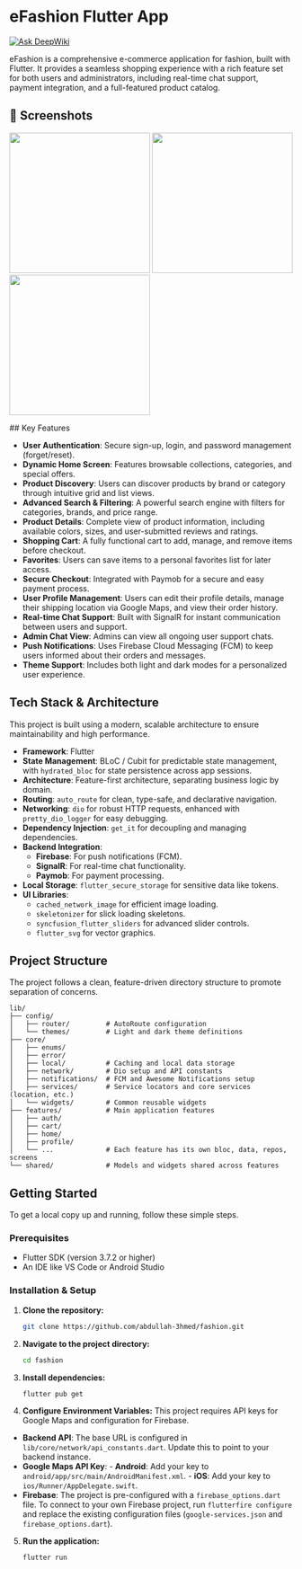 # eFashion Flutter App
[![Ask DeepWiki](https://devin.ai/assets/askdeepwiki.png)](https://deepwiki.com/Abdullah-3hmed/fashion)

eFashion is a comprehensive e-commerce application for fashion, built with Flutter. It provides a seamless shopping experience with a rich feature set for both users and administrators, including real-time chat support, payment integration, and a full-featured product catalog.



## 📸 Screenshots

<p float="left">
  <img src="https://i.postimg.cc/mkZb5Q00/2025-09-05-185016.png" width="250"/>
  <img src="https://i.postimg.cc/P5vd9fRr/2025-09-05-185128.png" width="250"/>
  <img src="https://i.postimg.cc/mZ04MWrv/2025-09-05-185359.png" width="250"/>
</p>
## Key Features

- **User Authentication**: Secure sign-up, login, and password management (forget/reset).
- **Dynamic Home Screen**: Features browsable collections, categories, and special offers.
- **Product Discovery**: Users can discover products by brand or category through intuitive grid and list views.
- **Advanced Search & Filtering**: A powerful search engine with filters for categories, brands, and price range.
- **Product Details**: Complete view of product information, including available colors, sizes, and user-submitted reviews and ratings.
- **Shopping Cart**: A fully functional cart to add, manage, and remove items before checkout.
- **Favorites**: Users can save items to a personal favorites list for later access.
- **Secure Checkout**: Integrated with Paymob for a secure and easy payment process.
- **User Profile Management**: Users can edit their profile details, manage their shipping location via Google Maps, and view their order history.
- **Real-time Chat Support**: Built with SignalR for instant communication between users and support.
- **Admin Chat View**: Admins can view all ongoing user support chats.
- **Push Notifications**: Uses Firebase Cloud Messaging (FCM) to keep users informed about their orders and messages.
- **Theme Support**: Includes both light and dark modes for a personalized user experience.

## Tech Stack & Architecture

This project is built using a modern, scalable architecture to ensure maintainability and high performance.

- **Framework**: Flutter
- **State Management**: BLoC / Cubit for predictable state management, with `hydrated_bloc` for state persistence across app sessions.
- **Architecture**: Feature-first architecture, separating business logic by domain.
- **Routing**: `auto_route` for clean, type-safe, and declarative navigation.
- **Networking**: `dio` for robust HTTP requests, enhanced with `pretty_dio_logger` for easy debugging.
- **Dependency Injection**: `get_it` for decoupling and managing dependencies.
- **Backend Integration**:
   - **Firebase**: For push notifications (FCM).
   - **SignalR**: For real-time chat functionality.
   - **Paymob**: For payment processing.
- **Local Storage**: `flutter_secure_storage` for sensitive data like tokens.
- **UI Libraries**:
   - `cached_network_image` for efficient image loading.
   - `skeletonizer` for slick loading skeletons.
   - `syncfusion_flutter_sliders` for advanced slider controls.
   - `flutter_svg` for vector graphics.

## Project Structure

The project follows a clean, feature-driven directory structure to promote separation of concerns.

```
lib/
├── config/
│   ├── router/         # AutoRoute configuration
│   └── themes/         # Light and dark theme definitions
├── core/
│   ├── enums/
│   ├── error/
│   ├── local/          # Caching and local data storage
│   ├── network/        # Dio setup and API constants
│   ├── notifications/  # FCM and Awesome Notifications setup
│   ├── services/       # Service locators and core services (location, etc.)
│   └── widgets/        # Common reusable widgets
├── features/           # Main application features
│   ├── auth/
│   ├── cart/
│   ├── home/
│   ├── profile/
│   └── ...             # Each feature has its own bloc, data, repos, screens
└── shared/             # Models and widgets shared across features
```

## Getting Started

To get a local copy up and running, follow these simple steps.

### Prerequisites

- Flutter SDK (version 3.7.2 or higher)
- An IDE like VS Code or Android Studio

### Installation & Setup

1.  **Clone the repository:**
    ```sh
    git clone https://github.com/abdullah-3hmed/fashion.git
    ```
2.  **Navigate to the project directory:**
    ```sh
    cd fashion
    ```
3.  **Install dependencies:**
    ```sh
    flutter pub get
    ```
4.  **Configure Environment Variables:**
    This project requires API keys for Google Maps and configuration for Firebase.

   -   **Backend API**: The base URL is configured in `lib/core/network/api_constants.dart`. Update this to point to your backend instance.
   -   **Google Maps API Key**:
      -   **Android**: Add your key to `android/app/src/main/AndroidManifest.xml`.
      -   **iOS**: Add your key to `ios/Runner/AppDelegate.swift`.
   -   **Firebase**: The project is pre-configured with a `firebase_options.dart` file. To connect to your own Firebase project, run `flutterfire configure` and replace the existing configuration files (`google-services.json` and `firebase_options.dart`).

5.  **Run the application:**
    ```sh
    flutter run